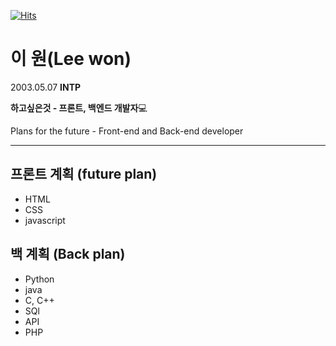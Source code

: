 [![Hits](https://hits.seeyoufarm.com/api/count/incr/badge.svg?url=https%3A%2F%2Fgithub.com%2FDuKong21&count_bg=%23000000&title_bg=%23848484&icon=&icon_color=%23000000&title=hits&edge_flat=true)](https://hits.seeyoufarm.com)

# 이 원(Lee won)
2003.05.07
**INTP**

**하고싶은것 - 프론트, 백엔드 개발자**:computer:

Plans for the future - Front-end and Back-end developer

---

## 프론트 계획 (future plan)
- HTML
- CSS
- javascript

## 백 계획 (Back plan)
- Python
- java
- C, C++
- SQl
- API
- PHP
